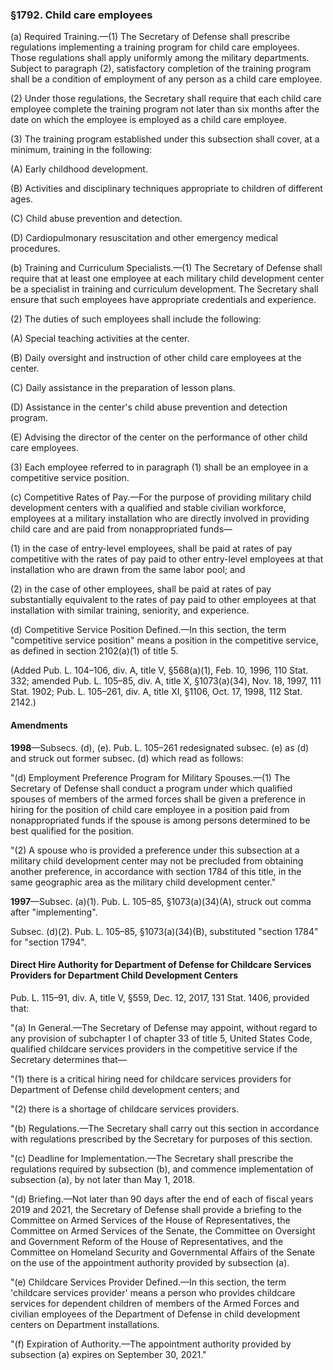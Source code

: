 ### §1792. Child care employees ###

(a) Required Training.—(1) The Secretary of Defense shall prescribe regulations implementing a training program for child care employees. Those regulations shall apply uniformly among the military departments. Subject to paragraph (2), satisfactory completion of the training program shall be a condition of employment of any person as a child care employee.

(2) Under those regulations, the Secretary shall require that each child care employee complete the training program not later than six months after the date on which the employee is employed as a child care employee.

(3) The training program established under this subsection shall cover, at a minimum, training in the following:

(A) Early childhood development.

(B) Activities and disciplinary techniques appropriate to children of different ages.

(C) Child abuse prevention and detection.

(D) Cardiopulmonary resuscitation and other emergency medical procedures.

(b) Training and Curriculum Specialists.—(1) The Secretary of Defense shall require that at least one employee at each military child development center be a specialist in training and curriculum development. The Secretary shall ensure that such employees have appropriate credentials and experience.

(2) The duties of such employees shall include the following:

(A) Special teaching activities at the center.

(B) Daily oversight and instruction of other child care employees at the center.

(C) Daily assistance in the preparation of lesson plans.

(D) Assistance in the center's child abuse prevention and detection program.

(E) Advising the director of the center on the performance of other child care employees.

(3) Each employee referred to in paragraph (1) shall be an employee in a competitive service position.

(c) Competitive Rates of Pay.—For the purpose of providing military child development centers with a qualified and stable civilian workforce, employees at a military installation who are directly involved in providing child care and are paid from nonappropriated funds—

(1) in the case of entry-level employees, shall be paid at rates of pay competitive with the rates of pay paid to other entry-level employees at that installation who are drawn from the same labor pool; and

(2) in the case of other employees, shall be paid at rates of pay substantially equivalent to the rates of pay paid to other employees at that installation with similar training, seniority, and experience.

(d) Competitive Service Position Defined.—In this section, the term "competitive service position" means a position in the competitive service, as defined in section 2102(a)(1) of title 5.

(Added Pub. L. 104–106, div. A, title V, §568(a)(1), Feb. 10, 1996, 110 Stat. 332; amended Pub. L. 105–85, div. A, title X, §1073(a)(34), Nov. 18, 1997, 111 Stat. 1902; Pub. L. 105–261, div. A, title XI, §1106, Oct. 17, 1998, 112 Stat. 2142.)

#### Amendments ####

**1998**—Subsecs. (d), (e). Pub. L. 105–261 redesignated subsec. (e) as (d) and struck out former subsec. (d) which read as follows:

"(d) Employment Preference Program for Military Spouses.—(1) The Secretary of Defense shall conduct a program under which qualified spouses of members of the armed forces shall be given a preference in hiring for the position of child care employee in a position paid from nonappropriated funds if the spouse is among persons determined to be best qualified for the position.

"(2) A spouse who is provided a preference under this subsection at a military child development center may not be precluded from obtaining another preference, in accordance with section 1784 of this title, in the same geographic area as the military child development center."

**1997**—Subsec. (a)(1). Pub. L. 105–85, §1073(a)(34)(A), struck out comma after "implementing".

Subsec. (d)(2). Pub. L. 105–85, §1073(a)(34)(B), substituted "section 1784" for "section 1794".

#### Direct Hire Authority for Department of Defense for Childcare Services Providers for Department Child Development Centers ####

Pub. L. 115–91, div. A, title V, §559, Dec. 12, 2017, 131 Stat. 1406, provided that:

"(a) In General.—The Secretary of Defense may appoint, without regard to any provision of subchapter I of chapter 33 of title 5, United States Code, qualified childcare services providers in the competitive service if the Secretary determines that—

"(1) there is a critical hiring need for childcare services providers for Department of Defense child development centers; and

"(2) there is a shortage of childcare services providers.

"(b) Regulations.—The Secretary shall carry out this section in accordance with regulations prescribed by the Secretary for purposes of this section.

"(c) Deadline for Implementation.—The Secretary shall prescribe the regulations required by subsection (b), and commence implementation of subsection (a), by not later than May 1, 2018.

"(d) Briefing.—Not later than 90 days after the end of each of fiscal years 2019 and 2021, the Secretary of Defense shall provide a briefing to the Committee on Armed Services of the House of Representatives, the Committee on Armed Services of the Senate, the Committee on Oversight and Government Reform of the House of Representatives, and the Committee on Homeland Security and Governmental Affairs of the Senate on the use of the appointment authority provided by subsection (a).

"(e) Childcare Services Provider Defined.—In this section, the term 'childcare services provider' means a person who provides childcare services for dependent children of members of the Armed Forces and civilian employees of the Department of Defense in child development centers on Department installations.

"(f) Expiration of Authority.—The appointment authority provided by subsection (a) expires on September 30, 2021."